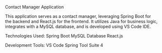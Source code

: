 Contact Manager Application

This application serves as a contact manager, leveraging Spring Boot for the backend and React.js for the frontend. It utilizes Java for business logic, integrates with a MySQL database, and is developed using VS Code IDE.

Technologies Used:
Spring Boot
MySQL Database
React.js

Development Tools:
VS Code
Spring Tool Suite 4
